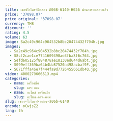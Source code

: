 ```yaml
---
title: เซอร์โวไดรฟ์มือสอง A06B-6140-H026 ผ่านการทดสอบแล้ว
price: '37098.07'
price_original: '37098.07'
currency: THB
discount: ''
rating: 4.5
volume: 63
image: Sa2c49c964c904532b8bc20474432f704h.jpg
images:
  - Sa2c49c964c904532b8bc20474432f704h.jpg
  - S8cf2cae1ce7741609390ae3fba8f6c763.jpg
  - Sefd605125f884878ae18130ed644d6abt.jpg
  - S099eff369ba64b4bb87520a498acbaf9F.jpg
  - S671fffa46e7f444fa9d7726455661db4Q.jpg
video: 4000270666513.mp4
categories:
  - name: เครื่องมือ
    slug: เคร-องม
  - name: อะไหล่ เครื่องมือ
    slug: อะไหล-เคร-องม
slug: เซอร-โวไดรฟ-อสอง-a06b-6140
encode: oCwjsZ2
lang: th
---
```

  